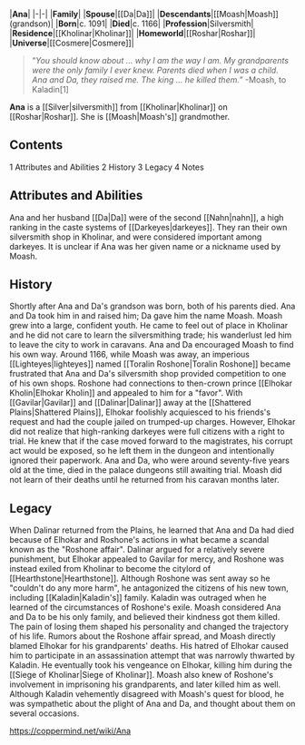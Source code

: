 |**Ana**|
|-|-|
|**Family**|
|**Spouse**|[[Da\|Da]]|
|**Descendants**|[[Moash\|Moash]] (grandson)|
|**Born**|c. 1091|
|**Died**|c. 1166|
|**Profession**|Silversmith|
|**Residence**|[[Kholinar\|Kholinar]]|
|**Homeworld**|[[Roshar\|Roshar]]|
|**Universe**|[[Cosmere\|Cosmere]]|

>“*You should know about ... why I am the way I am. My grandparents were the only family I ever knew. Parents died when I was a child. Ana and Da, they raised me. The king ... he killed them.*”
\-Moash, to Kaladin[1]


**Ana** is a [[Silver\|silversmith]] from [[Kholinar\|Kholinar]] on [[Roshar\|Roshar]]. She is [[Moash\|Moash's]] grandmother.

## Contents

1 Attributes and Abilities
2 History
3 Legacy
4 Notes


## Attributes and Abilities
Ana and her husband [[Da\|Da]] were of the second [[Nahn\|nahn]], a high ranking in the caste systems of [[Darkeyes\|darkeyes]]. They ran their own silversmith shop in Kholinar, and were considered important among darkeyes. It is unclear if Ana was her given name or a nickname used by Moash.

## History
Shortly after Ana and Da's grandson was born, both of his parents died. Ana and Da took him in and raised him; Da gave him the name Moash. Moash grew into a large, confident youth. He came to feel out of place in Kholinar and he did not care to learn the silversmithing trade; his wanderlust led him to leave the city to work in caravans. Ana and Da encouraged Moash to find his own way.
Around 1166, while Moash was away, an imperious [[Lighteyes\|lighteyes]] named [[Toralin Roshone\|Toralin Roshone]] became frustrated that Ana and Da's silversmith shop provided competition to one of his own shops. Roshone had connections to then-crown prince [[Elhokar Kholin\|Elhokar Kholin]] and appealed to him for a "favor". With [[Gavilar\|Gavilar]] and [[Dalinar\|Dalinar]] away at the [[Shattered Plains\|Shattered Plains]], Elhokar foolishly acquiesced to his friends's request and had the couple jailed on trumped-up charges. However, Elhokar did not realize that high-ranking darkeyes were full citizens with a right to trial. He knew that if the case moved forward to the magistrates, his corrupt act would be exposed, so he left them in the dungeon and intentionally ignored their paperwork. Ana and Da, who were around seventy-five years old at the time, died in the palace dungeons still awaiting trial. Moash did not learn of their deaths until he returned from his caravan months later.

## Legacy
When Dalinar returned from the Plains, he learned that Ana and Da had died because of Elhokar and Roshone's actions in what became a scandal known as the "Roshone affair". Dalinar argued for a relatively severe punishment, but Elhokar appealed to Gavilar for mercy, and Roshone was instead exiled from Kholinar to become the citylord of [[Hearthstone\|Hearthstone]]. Although Roshone was sent away so he "couldn't do any more harm", he antagonized the citizens of his new town, including [[Kaladin\|Kaladin's]] family. Kaladin was outraged when he learned of the circumstances of Roshone's exile.
Moash considered Ana and Da to be his only family, and believed their kindness got them killed. The pain of losing them shaped his personality and changed the trajectory of his life. Rumors about the Roshone affair spread, and Moash directly blamed Elhokar for his grandparents' deaths. His hatred of Elhokar caused him to participate in an assassination attempt that was narrowly thwarted by Kaladin. He eventually took his vengeance on Elhokar, killing him during the [[Siege of Kholinar\|Siege of Kholinar]]. Moash also knew of Roshone's involvement in imprisoning his grandparents, and later killed him as well. Although Kaladin vehemently disagreed with Moash's quest for blood, he was sympathetic about the plight of Ana and Da, and thought about them on several occasions.



https://coppermind.net/wiki/Ana